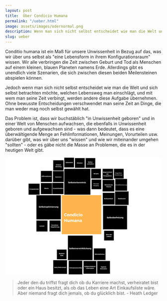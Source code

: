```yaml
---
layout: post
title:  Über Condicio Humana
permalink: "/ueber.html"
image: assets/images/odernormal.png
description: Wenn man sich nicht selbst entscheidet wie man die Welt und sich selbst betrachten möchte, welchen Lebensweg man einschlägt, ...
slug: ueber
---
```


Conditio humana ist ein Maß für unsere Unwissenheit in Bezug auf das, was wir über uns selbst als "eine Lebensform in ihrem Konfigurationsraum" wissen. Wir alle verbringen die Zeit zwischen Geburt und Tod  als Menschen auf einem kleinen, blauen Planeten namens Erde. Allerdings gibt es unendlich viele Szenarien, die sich zwischen diesen beiden Meilensteinen abspielen können. 

Jedoch wenn man sich nicht selbst entscheidet wie man die Welt und sich selbst betrachten möchte, welchen Lebensweg man einschlägt, und mit wem man seine Zeit verbingt, werden andere diese Aufgabe übernehmen. Ohne bewusste Entscheidungen verschwendet man seine Zeit an Dinge, die man weder mag noch selbst gewählt hat.

Das Problem ist, dass wir buchstäblich "in Unwissenheit geboren" und in einer Welt von Menschen aufwachsen, die ebenfalls in Unwissenheit geboren und aufgewachsen sind - was dann bedeutet, dass es eine überwältigende Menge an Fehlinformationen, Meinungen, Vorurteilen usw. darüber gibt, was wir über uns "wissen" und wie wir miteinander umgehen "sollten" - oder es gäbe nicht die Masse an Problemen, die es in der heutigen Welt gibt. 






![Minmap](/assets/images/condicio_mindmap.png)


>Jeder den du triffst fragt dich ob du Karriere machst, verheiratet bist oder ein Haus besitzt, als ob das Leben eine Art Einkaufsliste wäre. Aber niemand fragt dich jemals, ob du glücklich bist. - Heath Ledger 
